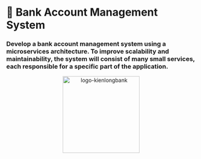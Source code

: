 # 🏦 Bank Account Management System
### Develop a bank account management system using a microservices architecture. To improve scalability and maintainability, the system will consist of many small services, each responsible for a specific part of the application.

<p align="center">
  <img width="204" alt="logo-kienlongbank" src="https://github.com/user-attachments/assets/edff6284-b437-45da-8f9f-0f4edd9fd4ad" />
</p>
